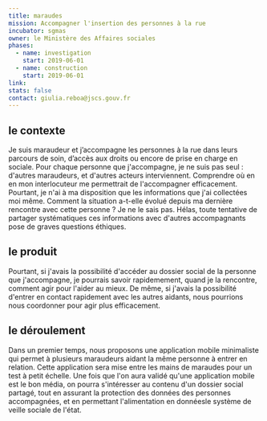 ```yaml
---
title: maraudes
mission: Accompagner l'insertion des personnes à la rue
incubator: sgmas
owner: le Ministère des Affaires sociales
phases:
  - name: investigation
    start: 2019-06-01
  - name: construction
    start: 2019-06-01
link:
stats: false
contact: giulia.reboa@jscs.gouv.fr
---
```


## le contexte

Je suis maraudeur et j’accompagne les personnes à la rue dans leurs parcours de
soin, d’accès aux droits ou encore de prise en charge en sociale. Pour chaque
personne que j'accompagne, je ne suis pas seul : d'autres maraudeurs, et
d'autres acteurs interviennent. Comprendre où en en mon interlocuteur me
permettrait de l'accompagner efficacement.  Pourtant, je n'ai à ma disposition
que les informations que j'ai collectées moi même. Comment la situation
a-t-elle évolué depuis ma dernière rencontre avec cette personne ? Je ne le
sais pas.  Hélas, toute tentative de partager systématiques ces
informations avec d'autres accompagnants pose de graves questions éthiques.


## le produit

Pourtant, si j'avais la possibilité d'accéder au dossier social de la personne
que j'accompagne, je pourrais savoir rapidemement, quand je la rencontre,
comment agir pour l'aider au mieux. De même, si j'avais la possibilité d'entrer
en contact rapidement avec les autres aidants, nous pourrions nous coordonner
pour agir plus efficacement.


## le déroulement

Dans un premier temps, nous proposons une application mobile minimaliste qui
permet à plusieurs maraudeurs aidant la même personne à entrer en relation.
Cette application sera mise entre les mains de maraudes pour un test à petit
échelle. Une fois que l'on aura validé qu'une application mobile est le bon
média, on pourra s'intéresser au contenu d'un dossier social partagé, tout en
assurant la protection des données des personnes accompagnées, et en permettant
l'alimentation en donnéesle système de veille sociale de l'état.

